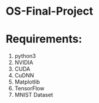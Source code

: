 # OS-Final-Project


# Requirements:
1. python3
2. NVIDIA
3. CUDA
4. CuDNN
5. Matplotlib
6. TensorFlow
7. MNIST Dataset
   
